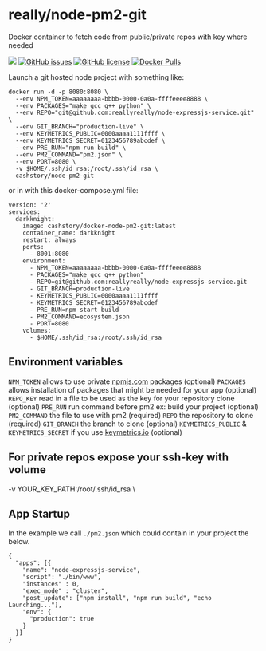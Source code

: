 # really/node-pm2-git
Docker container to fetch code from public/private repos with key where needed

[![](https://images.microbadger.com/badges/image/cashstory/docker-node-pm2-git.svg)](https://microbadger.com/images/cashstory/docker-node-pm2-git "Get your own image badge on microbadger.com")
[![GitHub issues](https://img.shields.io/github/issues/BobCashStory/docker-node-pm2-git.svg?style=flat-square)](https://github.com/BobCashStory/docker-node-pm2-git/issues) [![GitHub license](https://img.shields.io/github/license/reallyreally/docker-node-pm2-git.svg?style=flat-square)](https://github.com/BobCashStory/docker-node-pm2-git/blob/master/LICENSE) [![Docker Pulls](https://img.shields.io/docker/pulls/cashstory/docker-node-pm2-git.svg?style=flat-square)](https://github.com/BobCashStory/docker-node-pm2-git/)

Launch a git hosted node project with something like:
```
docker run -d -p 8080:8080 \
  --env NPM_TOKEN=aaaaaaaa-bbbb-0000-0a0a-ffffeeee8888 \
  --env PACKAGES="make gcc g++ python" \  
  --env REPO="git@github.com:reallyreally/node-expressjs-service.git" \
  --env GIT_BRANCH="production-live" \
  --env KEYMETRICS_PUBLIC=0000aaaa1111ffff \
  --env KEYMETRICS_SECRET=0123456789abcdef \
  --env PRE_RUN="npm run build" \
  --env PM2_COMMAND="pm2.json" \
  --env PORT=8080 \
  -v $HOME/.ssh/id_rsa:/root/.ssh/id_rsa \
  cashstory/node-pm2-git
```

or in with this docker-compose.yml file:
```
version: '2'
services:
  darkknight:
    image: cashstory/docker-node-pm2-git:latest
    container_name: darkknight
    restart: always
    ports:
      - 8001:8080
    environment:
      - NPM_TOKEN=aaaaaaaa-bbbb-0000-0a0a-ffffeeee8888
      - PACKAGES="make gcc g++ python"
      - REPO=git@github.com:reallyreally/node-expressjs-service.git
      - GIT_BRANCH=production-live
      - KEYMETRICS_PUBLIC=0000aaaa1111ffff
      - KEYMETRICS_SECRET=0123456789abcdef
      - PRE_RUN=npm start build
      - PM2_COMMAND=ecosystem.json
      - PORT=8080
    volumes:
      - $HOME/.ssh/id_rsa:/root/.ssh/id_rsa
```

Environment variables
---------------------

`NPM_TOKEN` allows to use private [npmjs.com](https://www.npmjs.com) packages (optional)
`PACKAGES` allows installation of packages that might be needed for your app (optional)
`REPO_KEY` read in a file to be used as the key for your repository clone (optional)
`PRE_RUN` run command before pm2 ex: build your project (optional)
`PM2_COMMAND` the file to use with pm2 (required)
`REPO` the repository to clone (required)
`GIT_BRANCH` the branch to clone (optional)
`KEYMETRICS_PUBLIC` & `KEYMETRICS_SECRET` if you use [keymetrics.io](https://keymetrics.io) (optional)

For private repos expose your ssh-key with volume
-----------
-v YOUR_KEY_PATH:/root/.ssh/id_rsa \

App Startup
-----------

In the example we call `./pm2.json` which could contain in your project the below.

```
{
  "apps": [{
    "name": "node-expressjs-service",
    "script": "./bin/www",
    "instances" : 0,
    "exec_mode" : "cluster",
    "post_update": ["npm install", "npm run build", "echo Launching..."],
    "env": {
      "production": true
    }
  }]
}
```
